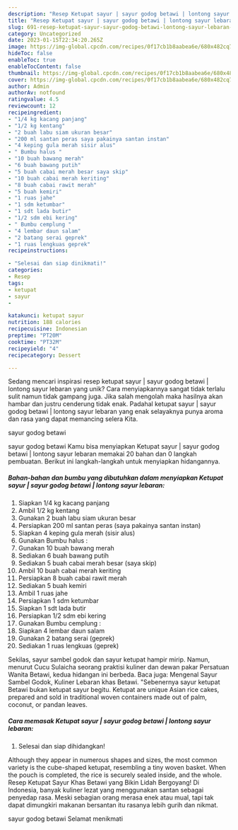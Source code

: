 ```yaml
---
description: "Resep Ketupat sayur | sayur godog betawi | lontong sayur lebaran yang Bisa Manjain Lidah"
title: "Resep Ketupat sayur | sayur godog betawi | lontong sayur lebaran yang Bisa Manjain Lidah"
slug: 691-resep-ketupat-sayur-sayur-godog-betawi-lontong-sayur-lebaran-yang-bisa-manjain-lidah
category: Uncategorized
date: 2023-01-15T22:34:20.265Z
image: https://img-global.cpcdn.com/recipes/0f17cb1b8aabea6e/680x482cq70/ketupat-sayur-sayur-godog-betawi-lontong-sayur-lebaran-foto-resep-utama.jpg
hideToc: false
enableToc: true
enableTocContent: false
thumbnail: https://img-global.cpcdn.com/recipes/0f17cb1b8aabea6e/680x482cq70/ketupat-sayur-sayur-godog-betawi-lontong-sayur-lebaran-foto-resep-utama.jpg
cover: https://img-global.cpcdn.com/recipes/0f17cb1b8aabea6e/680x482cq70/ketupat-sayur-sayur-godog-betawi-lontong-sayur-lebaran-foto-resep-utama.jpg
author: Admin
authorAv: notfound
ratingvalue: 4.5
reviewcount: 12
recipeingredient:
- "1/4 kg kacang panjang"
- "1/2 kg kentang"
- "2 buah labu siam ukuran besar"
- "200 ml santan peras saya pakainya santan instan"
- "4 keping gula merah sisir alus"
- " Bumbu halus "
- "10 buah bawang merah"
- "6 buah bawang putih"
- "5 buah cabai merah besar saya skip"
- "10 buah cabai merah keriting"
- "8 buah cabai rawit merah"
- "5 buah kemiri"
- "1 ruas jahe"
- "1 sdm ketumbar"
- "1 sdt lada butir"
- "1/2 sdm ebi kering"
- " Bumbu cemplung "
- "4 lembar daun salam"
- "2 batang serai geprek"
- "1 ruas lengkuas geprek"
recipeinstructions:

- "Selesai dan siap dinikmati!"
categories:
- Resep
tags:
- ketupat
- sayur
- 

katakunci: ketupat sayur  
nutrition: 188 calories
recipecuisine: Indonesian
preptime: "PT20M"
cooktime: "PT32M"
recipeyield: "4"
recipecategory: Dessert

---
```





Sedang mencari inspirasi resep ketupat sayur | sayur godog betawi | lontong sayur lebaran yang unik? Cara menyiapkannya sangat tidak terlalu sulit namun tidak gampang juga. Jika salah mengolah maka hasilnya akan hambar dan justru cenderung tidak enak. Padahal ketupat sayur | sayur godog betawi | lontong sayur lebaran yang enak selayaknya punya aroma dan rasa yang dapat memancing selera Kita.




 sayur godog betawi 





 sayur godog betawi  Kamu bisa menyiapkan Ketupat sayur | sayur godog betawi | lontong sayur lebaran memakai 20 bahan dan 0 langkah pembuatan. Berikut ini langkah-langkah untuk menyiapkan hidangannya.

<!--inarticleads1-->

##### Bahan-bahan dan bumbu yang dibutuhkan dalam menyiapkan Ketupat sayur | sayur godog betawi | lontong sayur lebaran:

1. Siapkan 1/4 kg kacang panjang
1. Ambil 1/2 kg kentang
1. Gunakan 2 buah labu siam ukuran besar
1. Persiapkan 200 ml santan peras (saya pakainya santan instan)
1. Siapkan 4 keping gula merah (sisir alus)
1. Gunakan  Bumbu halus :
1. Gunakan 10 buah bawang merah
1. Sediakan 6 buah bawang putih
1. Sediakan 5 buah cabai merah besar (saya skip)
1. Ambil 10 buah cabai merah keriting
1. Persiapkan 8 buah cabai rawit merah
1. Sediakan 5 buah kemiri
1. Ambil 1 ruas jahe
1. Persiapkan 1 sdm ketumbar
1. Siapkan 1 sdt lada butir
1. Persiapkan 1/2 sdm ebi kering
1. Gunakan  Bumbu cemplung :
1. Siapkan 4 lembar daun salam
1. Gunakan 2 batang serai (geprek)
1. Sediakan 1 ruas lengkuas (geprek)


Sekilas, sayur sambel godok dan sayur ketupat hampir mirip. Namun, menurut Cucu Sulaicha seorang praktisi kuliner dan dewan pakar Persatuan Wanita Betawi, kedua hidangan ini berbeda. Baca juga: Mengenal Sayur Sambel Godok, Kuliner Lebaran khas Betawi. &#34;Sebenernya sayur ketupat Betawi bukan ketupat sayur begitu. Ketupat are unique Asian rice cakes, prepared and sold in traditional woven containers made out of palm, coconut, or pandan leaves. 

<!--inarticleads2-->

##### Cara memasak Ketupat sayur | sayur godog betawi | lontong sayur lebaran:


1. Selesai dan siap dihidangkan!

Although they appear in numerous shapes and sizes, the most common variety is the cube-shaped ketupat, resembling a tiny woven basket. When the pouch is completed, the rice is securely sealed inside, and the whole. Resep Ketupat Sayur Khas Betawi yang Bikin Lidah Bergoyang! Di Indonesia, banyak kuliner lezat yang menggunakan santan sebagai penyedap rasa. Meski sebagian orang merasa enek atau mual, tapi tak dapat dimungkiri makanan bersantan itu rasanya lebih gurih dan nikmat. 

 sayur godog betawi  Selamat menikmati
